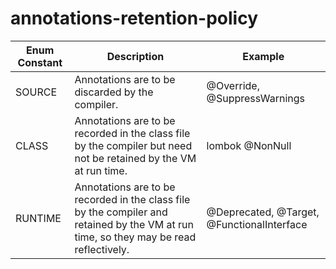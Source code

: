 # annotations-retention-policy
|Enum Constant    |Description    |    Example
|-----------------|---|---|
|SOURCE           |Annotations are to be discarded by the compiler.    |@Override, @SuppressWarnings
|CLASS            |Annotations are to be recorded in the class file by the compiler but need not be retained by the VM at run time.    |lombok @NonNull
|RUNTIME          |Annotations are to be recorded in the class file by the compiler and retained by the VM at run time, so they may be read reflectively.    |@Deprecated, @Target, @FunctionalInterface